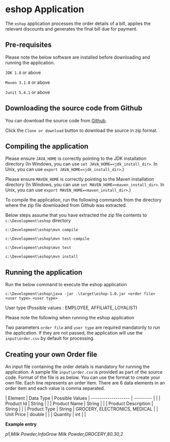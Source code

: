 # eshop Application

The `eshop` application processes the order details of a bill, applies the relevant 
discounts and generates the final bill due for payment.

Pre-requisites
--------------

Please note the below software are installed before downloading and running the application.

`JDK 1.8` or above

`Maven 3.1.0` or above

`Junit 5.4.1` or above

Downloading the source code from Github
---------------------------------------
You can download the source code from [Github](https://github.com/vasanth-07/eshop-repo/tree/develop). 

Click the `Clone or download` button to download the source in zip format.


Compiling the application
-------------------------

Please ensure `JAVA_HOME` is correctly pointing to the JDK installation directory
(In Windows, you can use `set JAVA_HOME=<jdk_install_dir>`. In Unix, you can use `export JAVA_HOME=<jdk_install_dir>`.)

Please ensure `MAVEN_HOME` is correctly pointing to the Maven installation directory
(In Windows, you can use `set MAVEN_HOME=<maven_install_dir>`. In Unix, you can use `export MAVEN_HOME=<maven_install_dir>`.)

To compile the application, run the following commands from the directory where the zip file downloaded from Github was extracted. 

Below steps assume that you have extracted the zip file contents to `c:\Development\eshop` directory

`c:\Development\eshop\mvn compile`

`c:\Development\eshop\mvn test-compile`

`c:\Development\eshop\mvn test`

`c:\Development\eshop\mvn install`


Running the application
-------------------------

Run the below command to execute the eshop application

`c:\Development\eshop\java -jar .\target\eshop-1.0.jar <order file> <user type> <user type>`

User type (Possible values : EMPLOYEE, AFFILIATE, LOYALIST)

Please note the following when running the eshop application

Two parameters `order file` and `user type` are required mandatorily to run the application. If they are not passed, the application will use the `input\order.csv` by default for processing.

Creating your own Order file
----------------------------
An input file containing the order details is mandatory for running the application. A sample file `input\order.csv` is provided as part of the source code. Format of the file is as below. You can use the format to create your own file. Each line represents an order item. There are 6 data elements in an order item and each value is comma separated.


| Element             | Data Type | Possible Values
| ------------------- | --------- | |
| Product Id    	  | String    | |
| Product Name        | String    | |
| Product Description | String    | |
| Product Type		  | String    | GROCERY, ELECTRONICS, MEDICAL |
| Unit Price		  | double    | |
| Quantity 			  | int       | |


**Example entry**

*p1,Milk Powder,InfaGrow Milk Powder,GROCERY,80.30,2*



